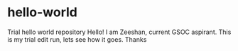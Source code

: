 # hello-world
Trial hello world repository
Hello!
I am Zeeshan, current GSOC aspirant.
This is my trial edit run, lets see how it goes.
Thanks
